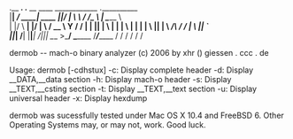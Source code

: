 .__        _____.__       .__  __       ____   ____________  .___________   
|__| _____/ ____\__| ____ |__|/  |_  ___\   \ /   /\_____  \ |   \______ \  
|  |/    \   __\|  |/    \|  \   __\/ __ \   Y   /  /   |   \|   ||    |  \ 
|  |   |  \  |  |  |   |  \  ||  | \  ___/\     /  /    |    \   ||    `   \
|__|___|  /__|  |__|___|  /__||__|  \___  >\___/   \_______  /___/_______  /
        \/              \/              \/                 \/            \/

dermob -- mach-o binary analyzer
	(c) 2006 by xhr () giessen . ccc . de

Usage:  dermob [-cdhstux] <binary>
        -c:  Display complete header
        -d:  Display __DATA,__data section
        -h:  Display mach-o header
        -s:  Display __TEXT,__csting section
        -t:  Display __TEXT,__text section
        -u:  Display universal header
        -x:  Display hexdump

dermob was sucessfully tested under Mac OS X 10.4 and FreeBSD 6.  Other
Operating Systems may, or may not, work.  Good luck.
